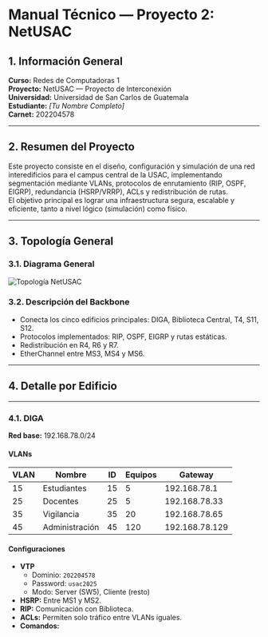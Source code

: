 #  Manual Técnico — Proyecto 2: NetUSAC

## 1. Información General
**Curso:** Redes de Computadoras 1  
**Proyecto:** NetUSAC — Proyecto de Interconexión  
**Universidad:** Universidad de San Carlos de Guatemala  
**Estudiante:** *[Tu Nombre Completo]*  
**Carnet:** 202204578  

---

## 2. Resumen del Proyecto
Este proyecto consiste en el diseño, configuración y simulación de una red interedificios para el campus central de la USAC, implementando segmentación mediante VLANs, protocolos de enrutamiento (RIP, OSPF, EIGRP), redundancia (HSRP/VRRP), ACLs y redistribución de rutas.  
El objetivo principal es lograr una infraestructura segura, escalable y eficiente, tanto a nivel lógico (simulación) como físico.

---

## 3. Topología General

### 3.1. Diagrama General
![Topología NetUSAC](imagenes/topologia_general.png)

### 3.2. Descripción del Backbone
- Conecta los cinco edificios principales: DIGA, Biblioteca Central, T4, S11, S12.  
- Protocolos implementados: RIP, OSPF, EIGRP y rutas estáticas.  
- Redistribución en R4, R6 y R7.  
- EtherChannel entre MS3, MS4 y MS6.  

---

## 4. Detalle por Edificio

---

### 4.1. DIGA
**Red base:** 192.168.78.0/24  

#### VLANs
| VLAN | Nombre | ID | Equipos | Gateway |
|------|---------|----|----------|----------|
| 15 | Estudiantes | 15 | 5 | 192.168.78.1 |
| 25 | Docentes | 25 | 5 | 192.168.78.33 |
| 35 | Vigilancia | 35 | 20 | 192.168.78.65 |
| 45 | Administración | 45 | 120 | 192.168.78.129 |

#### Configuraciones
- **VTP**
  - Dominio: `202204578`
  - Password: `usac2025`
  - Modo: Server (SW5), Cliente (resto)
- **HSRP:** Entre MS1 y MS2.  
- **RIP:** Comunicación con Biblioteca.  
- **ACLs:** Permiten solo tráfico entre VLANs iguales.  
- **Comandos:**

